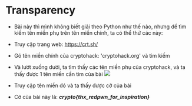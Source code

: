 # **Transparency**

-   Bài này thì mình không biết giải theo Python như thế nào, nhưng để tìm kiếm tên miền phụ trên tên miền chính, ta có thể thử các này:

-   Truy cập trang web: https://crt.sh/

-   Gõ tên miền chính của cryptohack: 'cryptohack.org' và tìm kiếm

-   Và lướt xuống dưới, ta tìm thấy các tên miền phụ của cryptohack, và ta thấy được 1 tên miền cần tìm của bài
    ![](https://i.imgur.com/qOERMoW.png)

-   Truy cập tên miền đó và ta thấy được cờ của bài

-   Cờ của bài này là: ***crypto{thx_redpwn_for_inspiration}***
